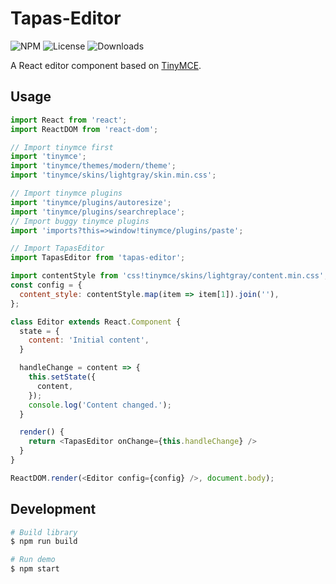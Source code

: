 Tapas-Editor
===

![NPM](https://img.shields.io/npm/v/tapas-editor.svg)
![License](https://img.shields.io/npm/l/tapas-editor.svg)
![Downloads](https://img.shields.io/npm/dt/tapas-editor.svg)

A React editor component based on [TinyMCE](https://www.tinymce.com).

Usage
---
``` javascript
import React from 'react';
import ReactDOM from 'react-dom';

// Import tinymce first
import 'tinymce';
import 'tinymce/themes/modern/theme';
import 'tinymce/skins/lightgray/skin.min.css';

// Import tinymce plugins
import 'tinymce/plugins/autoresize';
import 'tinymce/plugins/searchreplace';
// Import buggy tinymce plugins
import 'imports?this=>window!tinymce/plugins/paste';

// Import TapasEditor
import TapasEditor from 'tapas-editor';

import contentStyle from 'css!tinymce/skins/lightgray/content.min.css';
const config = {
  content_style: contentStyle.map(item => item[1]).join(''),
};

class Editor extends React.Component {
  state = {
    content: 'Initial content',
  }

  handleChange = content => {
    this.setState({
      content,
    });
    console.log('Content changed.');
  }

  render() {
    return <TapasEditor onChange={this.handleChange} />
  }
}

ReactDOM.render(<Editor config={config} />, document.body);
```

Development
---
``` sh
# Build library
$ npm run build

# Run demo
$ npm start
```
